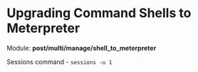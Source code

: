 # Upgrading Command Shells to Meterpreter

Module: **post/multi/manage/shell_to_meterpreter**  

Sessions command - ```sessions -u 1```
